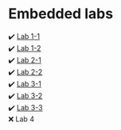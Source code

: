 # Embedded labs

✔️ [Lab 1-1](https://github.com/NeProgramist/Embedded/tree/master/lab1-1)   
✔️ [Lab 1-2](https://github.com/NeProgramist/Embedded/tree/master/lab1-2)    
✔️ [Lab 2-1](https://github.com/NeProgramist/Embedded/tree/master/lab2-1)     
✔️ [Lab 2-2](https://github.com/NeProgramist/Embedded/tree/master/lab2-2)       
✔️ [Lab 3-1](https://github.com/NeProgramist/Embedded/tree/master/lab3-1)  
✔️ [Lab 3-2](https://github.com/NeProgramist/Embedded/tree/master/lab3-2)  
✔️ [Lab 3-3](https://github.com/NeProgramist/Embedded/tree/master/lab3-3)  
❌ Lab 4   
